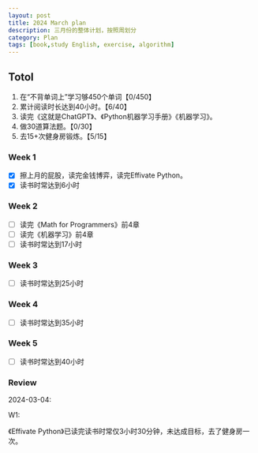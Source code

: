 ```yaml
---
layout: post
title: 2024 March plan
description: 三月份的整体计划，按照周划分
category: Plan
tags: [book,study English, exercise, algorithm]
---
```


## Totol

1. 在“不背单词上”学习够450个单词【0/450】
2. 累计阅读时长达到40小时。【6/40】
3. 读完《这就是ChatGPT》、《Python机器学习手册》《机器学习》。
4. 做30道算法题。【0/30】
5. 去15+次健身房锻炼。【5/15】

### Week 1

   - [x] 擦上月的屁股，读完金钱博弈，读完Effivate Python。
   - [x] 读书时常达到6小时

### Week 2

   - [ ] 读完《Math for Programmers》前4章
   - [ ] 读完《机器学习》前4章
   - [ ] 读书时常达到17小时

### Week 3

   - [ ] 读书时常达到25小时

### Week 4

   - [ ] 读书时常达到35小时

### Week 5

   - [ ] 读书时常达到40小时

### Review

2024-03-04:

W1: 

《Effivate Python》已读完读书时常仅3小时30分钟，未达成目标，去了健身房一次。